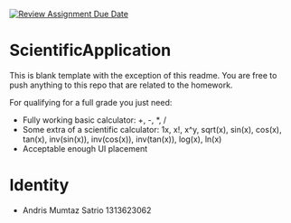 [![Review Assignment Due Date](https://classroom.github.com/assets/deadline-readme-button-22041afd0340ce965d47ae6ef1cefeee28c7c493a6346c4f15d667ab976d596c.svg)](https://classroom.github.com/a/ukXkuQi0)
# ScientificApplication
This is blank template with the exception of this readme. You are free to push anything to this repo that are related to the homework. 

For qualifying for a full grade you just need:
- Fully working basic calculator: +, -, *, /
- Some extra of a   scientific calculator: 1x, x!, x^y, sqrt(x), sin(x), cos(x), tan(x), inv(sin(x)), inv(cos(x)), inv(tan(x)), log(x), ln(x)
- Acceptable enough UI placement

# Identity
- Andris Mumtaz Satrio 1313623062
